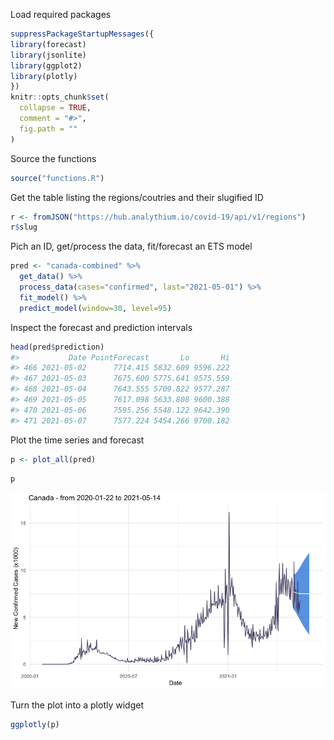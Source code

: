 Load required packages

``` r
suppressPackageStartupMessages({
library(forecast)
library(jsonlite)
library(ggplot2)
library(plotly)
})
knitr::opts_chunk$set(
  collapse = TRUE,
  comment = "#>",
  fig.path = ""
)
```

Source the functions

``` r
source("functions.R")
```

Get the table listing the regions/coutries and their slugified ID

``` r
r <- fromJSON("https://hub.analythium.io/covid-19/api/v1/regions")
r$slug
```

Pich an ID, get/process the data, fit/forecast an ETS model

``` r
pred <- "canada-combined" %>%
  get_data() %>%
  process_data(cases="confirmed", last="2021-05-01") %>%
  fit_model() %>%
  predict_model(window=30, level=95)
```

Inspect the forecast and prediction intervals

``` r
head(pred$prediction)
#>           Date PointForecast       Lo       Hi
#> 466 2021-05-02      7714.415 5832.609 9596.222
#> 467 2021-05-03      7675.600 5775.641 9575.559
#> 468 2021-05-04      7643.555 5709.822 9577.287
#> 469 2021-05-05      7617.098 5633.808 9600.388
#> 470 2021-05-06      7595.256 5548.122 9642.390
#> 471 2021-05-07      7577.224 5454.266 9700.182
```

Plot the time series and forecast

``` r
p <- plot_all(pred)
```

``` r
p
```

![](covid-19-1.png)<!-- -->

Turn the plot into a plotly widget

``` r
ggplotly(p)
```
